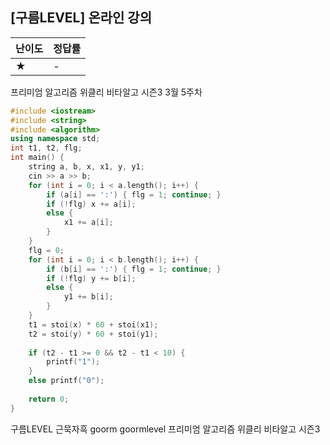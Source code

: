 ## [구름LEVEL] 온라인 강의

| 난이도 | 정답률 |
| ------ | ------ |
| ★      | -      |



프리미엄 알고리즘 위클리 비타알고 시즌3 3월 5주차

```c++
#include <iostream>
#include <string>
#include <algorithm>
using namespace std;
int t1, t2, flg;
int main() {
	string a, b, x, x1, y, y1;
	cin >> a >> b;
	for (int i = 0; i < a.length(); i++) {
		if (a[i] == ':') { flg = 1; continue; }
		if (!flg) x += a[i];
		else {
			x1 += a[i];
		}
	}
	flg = 0;
	for (int i = 0; i < b.length(); i++) {
		if (b[i] == ':') { flg = 1; continue; }
		if (!flg) y += b[i];
		else {
			y1 += b[i];
		}
	}
	t1 = stoi(x) * 60 + stoi(x1);
	t2 = stoi(y) * 60 + stoi(y1);
	
	if (t2 - t1 >= 0 && t2 - t1 < 10) {
		printf("1");
	}
	else printf("0");
		
	return 0;
}
```





구름LEVEL 근묵자흑 goorm goormlevel 프리미엄 알고리즘 위클리 비타알고 시즌3

